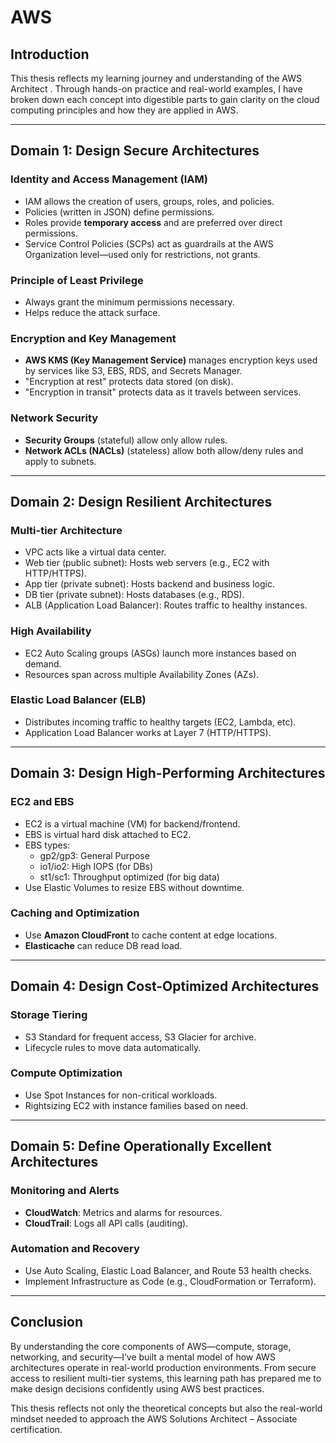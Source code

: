 # AWS

## Introduction

This thesis reflects my learning journey and understanding of the AWS Architect . Through hands-on practice and real-world examples, I have broken down each concept into digestible parts to gain clarity on the cloud computing principles and how they are applied in AWS.

---

## Domain 1: Design Secure Architectures

### Identity and Access Management (IAM)

- IAM allows the creation of users, groups, roles, and policies.
- Policies (written in JSON) define permissions.
- Roles provide **temporary access** and are preferred over direct permissions.
- Service Control Policies (SCPs) act as guardrails at the AWS Organization level—used only for restrictions, not grants.

### Principle of Least Privilege

- Always grant the minimum permissions necessary.
- Helps reduce the attack surface.

### Encryption and Key Management

- **AWS KMS (Key Management Service)** manages encryption keys used by services like S3, EBS, RDS, and Secrets Manager.
- "Encryption at rest" protects data stored (on disk).
- "Encryption in transit" protects data as it travels between services.

### Network Security

- **Security Groups** (stateful) allow only allow rules.
- **Network ACLs (NACLs)** (stateless) allow both allow/deny rules and apply to subnets.

---

## Domain 2: Design Resilient Architectures

### Multi-tier Architecture

- VPC acts like a virtual data center.
- Web tier (public subnet): Hosts web servers (e.g., EC2 with HTTP/HTTPS).
- App tier (private subnet): Hosts backend and business logic.
- DB tier (private subnet): Hosts databases (e.g., RDS).
- ALB (Application Load Balancer): Routes traffic to healthy instances.

### High Availability

- EC2 Auto Scaling groups (ASGs) launch more instances based on demand.
- Resources span across multiple Availability Zones (AZs).

### Elastic Load Balancer (ELB)

- Distributes incoming traffic to healthy targets (EC2, Lambda, etc).
- Application Load Balancer works at Layer 7 (HTTP/HTTPS).

---

## Domain 3: Design High-Performing Architectures

### EC2 and EBS

- EC2 is a virtual machine (VM) for backend/frontend.
- EBS is virtual hard disk attached to EC2.
- EBS types:
  - gp2/gp3: General Purpose
  - io1/io2: High IOPS (for DBs)
  - st1/sc1: Throughput optimized (for big data)
- Use Elastic Volumes to resize EBS without downtime.

### Caching and Optimization

- Use **Amazon CloudFront** to cache content at edge locations.
- **Elasticache** can reduce DB read load.

---

## Domain 4: Design Cost-Optimized Architectures

### Storage Tiering

- S3 Standard for frequent access, S3 Glacier for archive.
- Lifecycle rules to move data automatically.

### Compute Optimization

- Use Spot Instances for non-critical workloads.
- Rightsizing EC2 with instance families based on need.

---

## Domain 5: Define Operationally Excellent Architectures

### Monitoring and Alerts

- **CloudWatch**: Metrics and alarms for resources.
- **CloudTrail**: Logs all API calls (auditing).

### Automation and Recovery

- Use Auto Scaling, Elastic Load Balancer, and Route 53 health checks.
- Implement Infrastructure as Code (e.g., CloudFormation or Terraform).

---

## Conclusion

By understanding the core components of AWS—compute, storage, networking, and security—I’ve built a mental model of how AWS architectures operate in real-world production environments. From secure access to resilient multi-tier systems, this learning path has prepared me to make design decisions confidently using AWS best practices.

This thesis reflects not only the theoretical concepts but also the real-world mindset needed to approach the AWS Solutions Architect – Associate certification.

